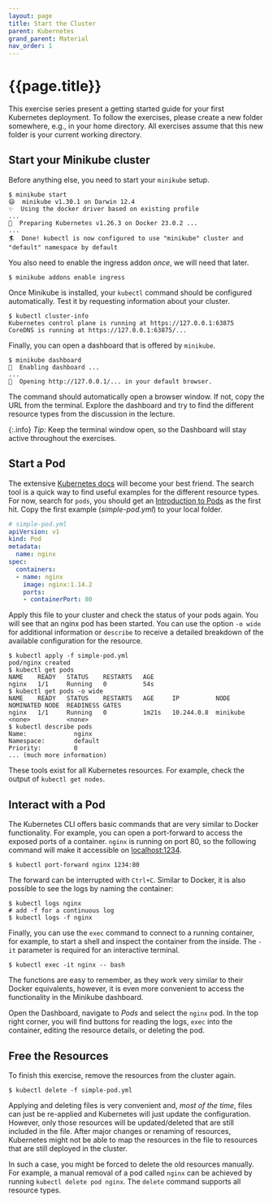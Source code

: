 ```yaml
---
layout: page
title: Start the Cluster
parent: Kubernetes
grand_parent: Material
nav_order: 1
---
```


# {{page.title}}

This exercise series present a getting started guide for your first Kubernetes deployment.
To follow the exercises, please create a new folder somewhere, e.g., in your home directory.
All exercises assume that this new folder is your current working directory.

## Start your Minikube cluster

Before anything else, you need to start your `minikube` setup.

```
$ minikube start
😄  minikube v1.30.1 on Darwin 12.4
✨  Using the docker driver based on existing profile
...
🐳  Preparing Kubernetes v1.26.3 on Docker 23.0.2 ...
...
🏄  Done! kubectl is now configured to use "minikube" cluster and "default" namespace by default
```

You also need to enable the ingress addon *once*, we will need that later.

    $ minikube addons enable ingress

Once Minikube is installed, your `kubectl` command should be configured automatically.
Test it by requesting information about your cluster.

    $ kubectl cluster-info
    Kubernetes control plane is running at https://127.0.0.1:63875
    CoreDNS is running at https://127.0.0.1:63875/...

Finally, you can open a dashboard that is offered by `minikube`.

    $ minikube dashboard
    🔌  Enabling dashboard ...
    ...
    🎉  Opening http://127.0.0.1/... in your default browser.

The command should automatically open a browser window.
If not, copy the URL from the terminal.
Explore the dashboard and try to find the different resource types from the discussion in the lecture.

{:.info}
*Tip:* Keep the terminal window open, so the Dashboard will stay active throughout the exercises.


## Start a Pod

The extensive [Kubernetes docs][k8s-docs] will become your best friend.
The search tool is a quick way to find useful examples for the different resource types.
For now, search for `pods`, you should get an [Introduction to Pods][k8s-pods] as the first hit.
Copy the first example (*simple-pod.yml*) to your local folder.

[k8s-docs]: https://kubernetes.io/docs/
[k8s-pods]: https://kubernetes.io/docs/concepts/workloads/pods/

```yml
# simple-pod.yml
apiVersion: v1
kind: Pod
metadata:
  name: nginx
spec:
  containers:
  - name: nginx
    image: nginx:1.14.2
    ports:
    - containerPort: 80
```

Apply this file to your cluster and check the status of your pods again.
You will see that an nginx pod has been started.
You can use the option `-o wide` for additional information or `describe` to receive a detailed breakdown of the available configuration for the resource.

    $ kubectl apply -f simple-pod.yml
    pod/nginx created
    $ kubectl get pods
    NAME    READY   STATUS    RESTARTS   AGE
    nginx   1/1     Running   0          54s
    $ kubectl get pods -o wide
    NAME    READY   STATUS    RESTARTS   AGE     IP          NODE      NOMINATED NODE  READINESS GATES
    nginx   1/1     Running   0          1m21s   10.244.0.8  minikube  <none>          <none>
    $ kubectl describe pods
    Name:             nginx
    Namespace:        default
    Priority:         0
    ... (much more information)

These tools exist for all Kubernetes resources.
For example, check the output of `kubectl get nodes`.

## Interact with a Pod

The Kubernetes CLI offers basic commands that are very similar to Docker functionality.
For example, you can open a port-forward to access the exposed ports of a container.
`nginx` is running on port 80, so the following command will make it accessible on [localhost:1234](http://localhost:1234).

    $ kubectl port-forward nginx 1234:80

The forward can be interrupted with `Ctrl+C`.
Similar to Docker, it is also possible to see the logs by naming the container:

    $ kubectl logs nginx
    # add -f for a continuous log
    $ kubectl logs -f nginx

Finally, you can use the `exec` command to connect to a running container, for example, to start a shell and inspect the container from the inside.
The `-it` parameter is required for an interactive terminal.

    $ kubectl exec -it nginx -- bash

The functions are easy to remember, as they work very similar to their Docker equivalents, however, it is even more convenient to access the functionality in the Minikube dashboard.

Open the Dashboard, navigate to *Pods* and select the `nginx` pod.
In the top right corner, you will find buttons for reading the logs, `exec` into the container, editing the resource details, or deleting the pod.


## Free the Resources

To finish this exercise, remove the resources from the cluster again.

    $ kubectl delete -f simple-pod.yml

Applying and deleting files is very convenient and, *most of the time*, files can just be re-applied and Kubernetes will just update the configuration.
However, only those resources will be updated/deleted that are still included in the file.
After major changes or renaming of resources, Kubernetes might not be able to map the resources in the file to resources that are still deployed in the cluster.

In such a case, you might be forced to delete the old resources manually.
For example, a manual removal of a pod called `nginx` can be achieved by running `kubectl delete pod nginx`.
The `delete` command supports all resource types.

